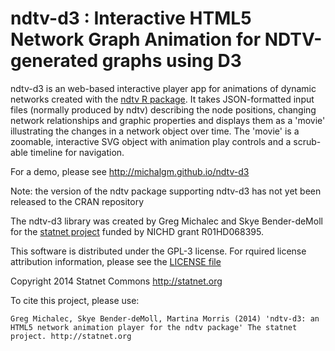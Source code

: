 ndtv-d3 : Interactive HTML5 Network Graph Animation for NDTV-generated graphs using D3
=======

ndtv-d3 is an web-based interactive player app for animations of dynamic networks created with the [ndtv R package](http://cran.r-project.org/web/packages/ndtv/index.html). It takes JSON-formatted input files (normally produced by ndtv) describing the node positions, changing network relationships and graphic properties and displays them as a 'movie' illustrating the changes in a network object over time. The 'movie' is a zoomable, interactive SVG object with animation play controls and a scrub-able timeline for navigation.  

For a demo, please see http://michalgm.github.io/ndtv-d3

Note: the version of the ndtv package supporting ndtv-d3 has not yet been released to the CRAN repository

The ndtv-d3 library was created by Greg Michalec and Skye Bender-deMoll for the [statnet project](http://statnet.org) funded by NICHD grant R01HD068395.

This software is distributed under the GPL-3 license. For rquired license attribution information, please see the [LICENSE file](https://github.com/michalgm/ndtv-d3/blob/master/LICENSE)

Copyright 2014 Statnet Commons http://statnet.org

To cite this project, please use:
```
Greg Michalec, Skye Bender-deMoll, Martina Morris (2014) 'ndtv-d3: an HTML5 network animation player for the ndtv package' The statnet project. http://statnet.org
```
